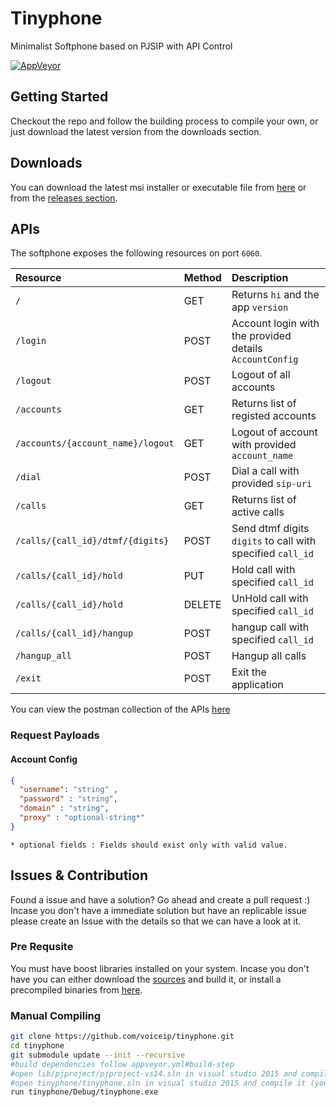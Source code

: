 # Tinyphone
Minimalist Softphone based on PJSIP with API Control

[![AppVeyor](https://img.shields.io/appveyor/ci/kingster/tinyphone)](https://ci.appveyor.com/project/kingster/tinyphone/) 

## Getting Started

Checkout the repo and follow the building process to compile your own, or just download the latest version from the downloads section.

## Downloads

You can download the latest msi installer or executable file from [here](https://ci.appveyor.com/project/kingster/tinyphone/build/artifacts) or from the [releases section](https://github.com/voiceip/tinyphone/releases).


## APIs 

The softphone exposes the following resources on port `6060`. 

| Resource                    | Method | Description                       |
|:----------------------------|:-------|:----------------------------------|
| `/`      | GET | Returns `hi` and the app `version` |
| `/login`| POST | Account login with the provided details `AccountConfig` | 
| `/logout`| POST | Logout of all accounts |
| `/accounts`| GET | Returns list of registed accounts |
| `/accounts/{account_name}/logout`| GET | Logout of account with provided `account_name` |
| `/dial`| POST | Dial a call with provided `sip-uri` | 
| `/calls`| GET | Returns list of active calls |
| `/calls/{call_id}/dtmf/{digits}`| POST | Send dtmf digits `digits` to call with specified `call_id` | 
| `/calls/{call_id}/hold`| PUT | Hold call with specified `call_id` | 
| `/calls/{call_id}/hold`| DELETE | UnHold call with specified `call_id` | 
| `/calls/{call_id}/hangup`| POST | hangup call with specified `call_id` | 
| `/hangup_all`| POST | Hangup all calls | 
| `/exit`| POST | Exit the application | 

You can view the postman collection of the APIs [here](https://documenter.getpostman.com/view/111463/TVYC9zbp)


### Request Payloads

#### Account Config
```json
{
  "username": "string" ,
  "password" : "string",
  "domain" : "string",
  "proxy" : "optional-string*"
}
```
`* optional fields : Fields should exist only with valid value.`



## Issues & Contribution

Found a issue and have a solution? Go ahead and create a pull request :) Incase you don't have a immediate solution but have an replicable issue please create an Issue with the details so that we can have a look at it.


### Pre Requsite

You must have boost libraries installed on your system. Incase you don't have you can either download the [sources](https://www.boost.org/users/download/) and build it, or install a precompiled binaries from [here](https://sourceforge.net/projects/boost/files/boost-binaries/).


### Manual Compiling

```bash
git clone https://github.com/voiceip/tinyphone.git
cd tinyphone
git submodule update --init --recursive
#build dependencies follow appveyor.yml#build-step
#open lib/pjproject/pjproject-vs14.sln in visual studio 2015 and compile it
#open tinyphone/tinyphone.sln in visual studio 2015 and compile it (you will need to compile the dependencies in lib/* folder)
run tinyphone/Debug/tinyphone.exe
```
